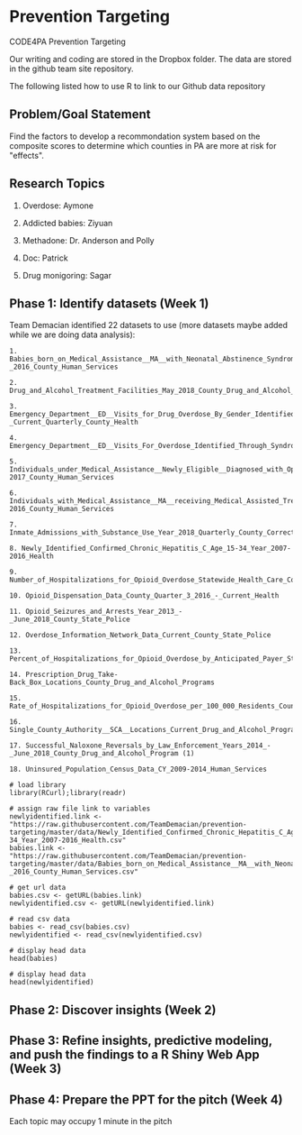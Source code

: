 # Prevention Targeting
CODE4PA Prevention Targeting

Our writing and coding are stored in the Dropbox folder. The data are stored in the github team site repository.

The following listed how to use R to link to our Github data repository

## Problem/Goal Statement
Find the factors to develop a recommondation system based on the composite scores to determine which counties in PA are more at risk for "effects".

## Research Topics

1. Overdose: Aymone

2. Addicted babies: Ziyuan

3. Methadone: Dr. Anderson and Polly

4. Doc: Patrick

5. Drug monigoring: Sagar

## Phase 1: Identify datasets (Week 1)

Team Demacian identified 22 datasets to use (more datasets maybe added while we are doing data analysis):

```{r}
1. Babies_born_on_Medical_Assistance__MA__with_Neonatal_Abstinence_Syndrome__NAS__CY_2015-_2016_County_Human_Services

2. Drug_and_Alcohol_Treatment_Facilities_May_2018_County_Drug_and_Alcohol_Programs

3. Emergency_Department__ED__Visits_for_Drug_Overdose_By_Gender_Identified_Through_Syndromic_Surveillance_SFY_Q3_2016_-_Current_Quarterly_County_Health

4. Emergency_Department__ED__Visits_For_Overdose_Identified_Through_Syndromic_Surveillance_CY_2017_Annual_County_Health

5. Individuals_under_Medical_Assistance__Newly_Eligible__Diagnosed_with_Opioid_Use_Disorder_CY_2015-2017_County_Human_Services

6. Individuals_with_Medical_Assistance__MA__receiving_Medical_Assisted_Treatment__MAT__CY_2015-2016_County_Human_Services

7. Inmate_Admissions_with_Substance_Use_Year_2018_Quarterly_County_Corrections

8. Newly_Identified_Confirmed_Chronic_Hepatitis_C_Age_15-34_Year_2007-2016_Health

9. Number_of_Hospitalizations_for_Opioid_Overdose_Statewide_Health_Care_Cost_Containment_Council__PHC4_

10. Opioid_Dispensation_Data_County_Quarter_3_2016_-_Current_Health

11. Opioid_Seizures_and_Arrests_Year_2013_-_June_2018_County_State_Police

12. Overdose_Information_Network_Data_Current_County_State_Police

13. Percent_of_Hospitalizations_for_Opioid_Overdose_by_Anticipated_Payer_Statewide_Health_Care_Cost_Containment_Council__PHC4_

14. Prescription_Drug_Take-Back_Box_Locations_County_Drug_and_Alcohol_Programs

15. Rate_of_Hospitalizations_for_Opioid_Overdose_per_100_000_Residents_County_Health_Care_Cost_Containment_Council__PHC4_

16. Single_County_Authority__SCA__Locations_Current_Drug_and_Alcohol_Programs

17. Successful_Naloxone_Reversals_by_Law_Enforcement_Years_2014_-_June_2018_County_Drug_and_Alcohol_Program (1)

18. Uninsured_Population_Census_Data_CY_2009-2014_Human_Services
```

```{r}
# load library
library(RCurl);library(readr)

# assign raw file link to variables
newlyidentified.link <- "https://raw.githubusercontent.com/TeamDemacian/prevention-targeting/master/data/Newly_Identified_Confirmed_Chronic_Hepatitis_C_Age_15-34_Year_2007-2016_Health.csv"
babies.link <- "https://raw.githubusercontent.com/TeamDemacian/prevention-targeting/master/data/Babies_born_on_Medical_Assistance__MA__with_Neonatal_Abstinence_Syndrome__NAS__CY_2015-_2016_County_Human_Services.csv"

# get url data
babies.csv <- getURL(babies.link)
newlyidentified.csv <- getURL(newlyidentified.link)

# read csv data
babies <- read_csv(babies.csv)
newlyidentified <- read_csv(newlyidentified.csv)

# display head data
head(babies)

# display head data
head(newlyidentified)

```

## Phase 2: Discover insights (Week 2)

## Phase 3: Refine insights, predictive modeling, and push the findings to a R Shiny Web App (Week 3)

## Phase 4: Prepare the PPT for the pitch (Week 4)

Each topic may occupy 1 minute in the pitch
